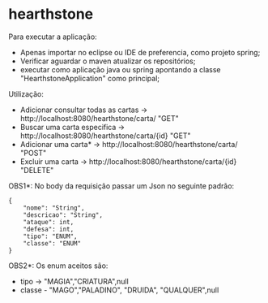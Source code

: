 # hearthstone

Para executar a aplicação:
- Apenas importar no eclipse ou IDE de preferencia, como projeto spring;
- Verificar aguardar o maven atualizar os repositórios;
- executar como aplicação java ou spring apontando a classe "HearthstoneApplication" como principal;

Utilização: 
- Adicionar consultar todas as cartas -> http://localhost:8080/hearthstone/carta/ "GET"
- Buscar uma carta especifica -> http://localhost:8080/hearthstone/carta/{id} "GET"
- Adicionar uma carta* -> http://localhost:8080/hearthstone/carta/ "POST"
- Excluir uma carta -> http://localhost:8080/hearthstone/carta/{id} "DELETE"

OBS1*: No body da requisição passar um Json no seguinte padrão:
```
{
    "nome": "String",
    "descricao": "String",
    "ataque": int,
    "defesa": int,
    "tipo": "ENUM",
    "classe": "ENUM"
}
```
OBS2*: Os enum aceitos são:
- tipo -> "MAGIA","CRIATURA",null
- classe - "MAGO","PALADINO", "DRUIDA", "QUALQUER",null

